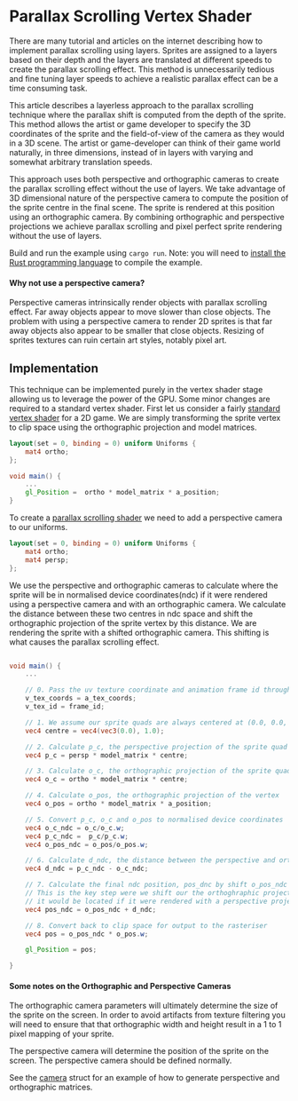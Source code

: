 # Parallax Scrolling Vertex Shader

There are many tutorial and articles on the internet describing how to implement parallax scrolling using layers.
Sprites are assigned to a layers based on their depth and the layers are translated at different speeds to create the parallax scrolling effect.
This method is unnecessarily tedious and fine tuning layer speeds to achieve a realistic parallax effect can be a time consuming task.

This article describes a layerless approach to the parallax scrolling technique where the parallax shift is computed
from the depth of the sprite. This method allows the artist or game developer to specify the 3D coordinates of the
sprite and the field-of-view of the camera as they would in a 3D scene. The artist or game-developer can
think of their game world naturally, in three dimensions, instead of in layers with varying and somewhat arbitrary
translation speeds.

This approach uses both perspective and orthographic cameras to create the parallax scrolling effect without the use
of layers. We take advantage of 3D dimensional nature of the perspective camera to compute the position of the
sprite centre in the final scene. The sprite is rendered at this position using an orthographic camera. By combining 
orthographic and perspective projections we achieve parallax scrolling and pixel perfect sprite rendering without the
use of layers.

Build and run the example using `cargo run`. Note: you will need to [install the Rust programming language](https://rustup.rs) to compile the example. 

#### Why not use a perspective camera?
Perspective cameras intrinsically render objects with parallax scrolling effect. Far away objects appear to move
slower than close objects. The problem with using a perspective camera to render 2D sprites is that far away objects also 
appear to be smaller that close objects. Resizing of sprites textures can ruin certain art styles, notably pixel art.

## Implementation 

This technique can be implemented purely in the vertex shader stage allowing us to leverage the power of the GPU.
Some minor changes are required to a standard vertex shader. First let us consider a fairly [standard vertex shader](shaders/standard_shader.vert) for a 2D game.
We are simply transforming the sprite vertex to clip space using the orthographic projection and model matrices. 

```glsl
layout(set = 0, binding = 0) uniform Uniforms {
    mat4 ortho;
};

void main() {
    ...
    gl_Position =  ortho * model_matrix * a_position;
}
```

To create a [parallax scrolling shader](shaders/shader.vert) we need to add a perspective camera to our uniforms.

```glsl
layout(set = 0, binding = 0) uniform Uniforms {
    mat4 ortho;
    mat4 persp;
};
```

We use the perspective and orthographic cameras to calculate where the sprite will be
in normalised device coordinates(ndc) if it were rendered using a perspective camera and with an 
orthographic camera. We calculate the distance between these two centres in ndc space and shift
the orthographic projection of the sprite vertex by this distance. We are rendering the sprite
with a shifted orthographic camera. This shifting is what causes the parallax scrolling effect.


```glsl

void main() {
    ...

    // 0. Pass the uv texture coordinate and animation frame id through unchanged
    v_tex_coords = a_tex_coords;
    v_tex_id = frame_id;

    // 1. We assume our sprite quads are always centered at (0.0, 0.0, 0.0)
    vec4 centre = vec4(vec3(0.0), 1.0);

    // 2. Calculate p_c, the perspective projection of the sprite quad centre
    vec4 p_c = persp * model_matrix * centre;

    // 3. Calculate o_c, the orthographic projection of the sprite quad centre
    vec4 o_c = ortho * model_matrix * centre;

    // 4. Calculate o_pos, the orthographic projection of the vertex
    vec4 o_pos = ortho * model_matrix * a_position;

    // 5. Convert p_c, o_c and o_pos to normalised device coordinates
    vec4 o_c_ndc = o_c/o_c.w;
    vec4 p_c_ndc =  p_c/p_c.w;
    vec4 o_pos_ndc = o_pos/o_pos.w;

    // 6. Calculate d_ndc, the distance between the perspective and orthographic centres in ndc coordinates
    vec4 d_ndc = p_c_ndc - o_c_ndc;

    // 7. Calculate the final ndc position, pos_dnc by shift o_pos_ndc by d_ndc
    // This is the key step were we shift our the orthoghraphic projection of our sprite centre to where
    // it would be located if it were rendered with a perspective projection
    vec4 pos_ndc = o_pos_ndc + d_ndc;

    // 8. Convert back to clip space for output to the rasteriser
    vec4 pos = o_pos_ndc * o_pos.w;

    gl_Position = pos;

}
```

#### Some notes on the Orthographic and Perspective Cameras

The orthographic camera parameters will ultimately determine the size of the sprite on the screen. In order to avoid
artifacts from texture filtering you will need to ensure that that orthographic width and height result in a 1 to 1
pixel mapping of your sprite.

The perspective camera will determine the position of the sprite on the screen. The perspective camera should be defined
normally. 

See the [camera](src/camera.res) struct for an example of how to generate perspective and orthographic matrices.
